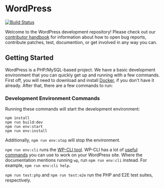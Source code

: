 # WordPress

[![Build Status](https://img.shields.io/travis/com/WordPress/wordpress-develop/master.svg)](https://travis-ci.com/WordPress/wordpress-develop)

Welcome to the WordPress development repository! Please check out our [contributor handbook](https://make.wordpress.org/core/handbook/) for information about how to open bug reports, contribute patches, test, documention, or get involved in any way you can.

## Getting Started

WordPress is a PHP/MySQL-based project. We have a basic development environment that you can quickly get up and running with a few commands. First off, you will need to download and install [Docker](https://www.docker.com/products/docker-desktop), if you don't have it already. After that, there are a few commands to run:

### Development Environment Commands

Running these commands will start the development environment:

```
npm install
npm run build:dev
npm run env:start
npm run env:install
```

Additionally, `npm run env:stop` will stop the environment.

`npm run env:cli` runs the [WP-CLI tool](https://make.wordpress.org/cli/handbook/). WP-CLI has a lot of [useful commands](https://developer.wordpress.org/cli/commands/) you can use to work on your WordPress site. Where the documentation mentions running `wp`, run `npm run env:cli` instead. For example, `npm run env:cli help`.

`npm run test:php` and `npm run test:e2e` run the PHP and E2E test suites, respectively.
